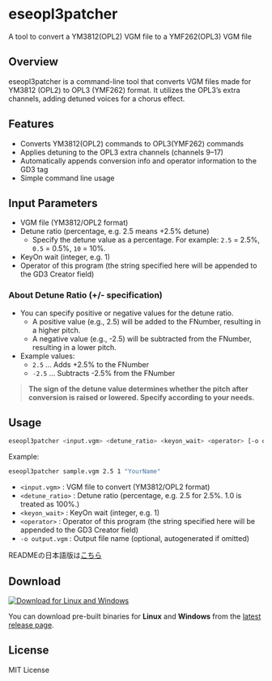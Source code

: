 # eseopl3patcher

A tool to convert a YM3812(OPL2) VGM file to a YMF262(OPL3) VGM file

## Overview

eseopl3patcher is a command-line tool that converts VGM files made for YM3812 (OPL2) to OPL3 (YMF262) format. It utilizes the OPL3’s extra channels, adding detuned voices for a chorus effect.

## Features

- Converts YM3812(OPL2) commands to OPL3(YMF262) commands
- Applies detuning to the OPL3 extra channels (channels 9–17)
- Automatically appends conversion info and operator information to the GD3 tag
- Simple command line usage

## Input Parameters

- VGM file (YM3812/OPL2 format)
- Detune ratio (percentage, e.g. 2.5 means +2.5% detune)
    - Specify the detune value as a percentage. For example: `2.5` = 2.5%, `0.5` = 0.5%, `10` = 10%.
- KeyOn wait (integer, e.g. 1)
- Operator of this program (the string specified here will be appended to the GD3 Creator field)

### About Detune Ratio (+/- specification)

- You can specify positive or negative values for the detune ratio.
    - A positive value (e.g., 2.5) will be added to the FNumber, resulting in a higher pitch.
    - A negative value (e.g., -2.5) will be subtracted from the FNumber, resulting in a lower pitch.
- Example values:
    - `2.5` … Adds +2.5% to the FNumber
    - `-2.5` … Subtracts -2.5% from the FNumber

> **The sign of the detune value determines whether the pitch after conversion is raised or lowered. Specify according to your needs.**

## Usage

```sh
eseopl3patcher <input.vgm> <detune_ratio> <keyon_wait> <operator> [-o output.vgm]
```

Example:
```sh
eseopl3patcher sample.vgm 2.5 1 "YourName"
```

- `<input.vgm>` : VGM file to convert (YM3812/OPL2 format)
- `<detune_ratio>` : Detune ratio (percentage, e.g. 2.5 for 2.5%. 1.0 is treated as 100%.)
- `<keyon_wait>` : KeyOn wait (integer, e.g. 1)
- `<operator>` : Operator of this program (the string specified here will be appended to the GD3 Creator field)
- `-o output.vgm` : Output file name (optional, autogenerated if omitted)

READMEの日本語版は[こちら ](https://github.com/emef2247/eseopl3patcher/blob/main/README.ja.md#使い方) 

## Download

[![Download for Linux and Windows](https://img.shields.io/github/v/release/emef2247/eseopl3patcher?label=Download%20latest%20release)](https://github.com/emef2247/eseopl3patcher/releases/latest)

You can download pre-built binaries for **Linux** and **Windows** from the [latest release page](https://github.com/emef2247/eseopl3patcher/releases/latest).

## License

MIT License
